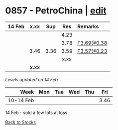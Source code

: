 # 0857 - PetroChina | [edit](https://github.com/alwinwoo/alwinwoo.github.io/edit/master/stocks/0857.md)

| 14 Feb  | **x.xx**     | Sup   | Res   | Remarks
| ---:    | :---:        | :---: | :---: | :--- 
|         |              |       | 4.23  |
|         |              |       | 3.78  | F3.69@0.38
|         | 3.46         | 3.36  | 3.59  | F3.57@0.23 
|         |              |       | x.xx  | 
|         | **x.xx**     |       |       |

*Levels updated on 14 Feb*

Week      | Mon   | Tue   | Wed   | Thu   | Fri   |
---:      | :---: | :---: | :---: | :---: | :---: |
10-14 Feb |       |       |       |       | 3.46  |

14 Feb - sold a few lots at loss

[Back to Stocks](https://alwinwoo.github.io/stocks)
